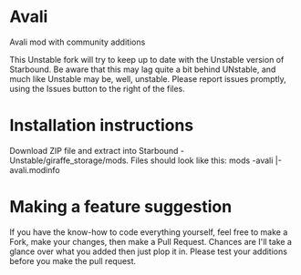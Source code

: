# Avali
Avali mod with community additions

This Unstable fork will try to keep up to date with the Unstable version of Starbound. Be aware that this may lag quite a bit behind UNstable, and much like Unstable may be, well, unstable. Please report issues promptly, using the Issues button to the right of the files. 

# Installation instructions
Download ZIP file and extract into Starbound - Unstable/giraffe_storage/mods. Files should look like this: 
mods
-avali
|-avali.modinfo

# Making a feature suggestion
If you have the know-how to code everything yourself, feel free to make a Fork, make your changes, then make a Pull Request. Chances are I'll take a glance over what you added then just plop it in.
Please test your additions before you make the pull request.
